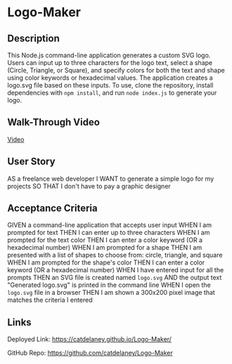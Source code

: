 # Logo-Maker

## Description
This Node.js command-line application generates a custom SVG logo. Users can input up to three characters for the logo text, select a shape (Circle, Triangle, or Square), and specify colors for both the text and shape using color keywords or hexadecimal values. The application creates a logo.svg file based on these inputs. To use, clone the repository, install dependencies with `npm install`, and run `node index.js` to generate your logo. 

## Walk-Through Video
[Video](https://www.loom.com/share/b8e5dbbe232142fb82784e34aef235f5?sid=48c05112-b77d-4342-9d2c-5b3814b140e8)

## User Story
AS a freelance web developer
I WANT to generate a simple logo for my projects
SO THAT I don't have to pay a graphic designer

## Acceptance Criteria
GIVEN a command-line application that accepts user input
WHEN I am prompted for text
THEN I can enter up to three characters
WHEN I am prompted for the text color
THEN I can enter a color keyword (OR a hexadecimal number)
WHEN I am prompted for a shape
THEN I am presented with a list of shapes to choose from: circle, triangle, and square
WHEN I am prompted for the shape's color
THEN I can enter a color keyword (OR a hexadecimal number)
WHEN I have entered input for all the prompts
THEN an SVG file is created named `logo.svg`
AND the output text "Generated logo.svg" is printed in the command line
WHEN I open the `logo.svg` file in a browser
THEN I am shown a 300x200 pixel image that matches the criteria I entered

## Links
Deployed Link: https://catdelaney.github.io/Logo-Maker/

GitHub Repo: https://github.com/catdelaney/Logo-Maker
